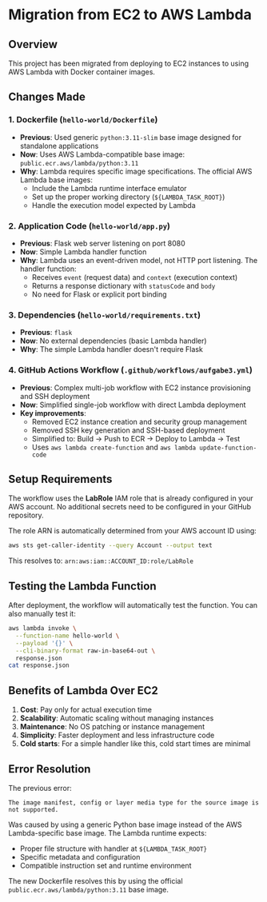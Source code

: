 # Migration from EC2 to AWS Lambda

## Overview
This project has been migrated from deploying to EC2 instances to using AWS Lambda with Docker container images.

## Changes Made

### 1. **Dockerfile** (`hello-world/Dockerfile`)
- **Previous**: Used generic `python:3.11-slim` base image designed for standalone applications
- **Now**: Uses AWS Lambda-compatible base image: `public.ecr.aws/lambda/python:3.11`
- **Why**: Lambda requires specific image specifications. The official AWS Lambda base images:
  - Include the Lambda runtime interface emulator
  - Set up the proper working directory (`${LAMBDA_TASK_ROOT}`)
  - Handle the execution model expected by Lambda

### 2. **Application Code** (`hello-world/app.py`)
- **Previous**: Flask web server listening on port 8080
- **Now**: Simple Lambda handler function
- **Why**: Lambda uses an event-driven model, not HTTP port listening. The handler function:
  - Receives `event` (request data) and `context` (execution context)
  - Returns a response dictionary with `statusCode` and `body`
  - No need for Flask or explicit port binding

### 3. **Dependencies** (`hello-world/requirements.txt`)
- **Previous**: `flask`
- **Now**: No external dependencies (basic Lambda handler)
- **Why**: The simple Lambda handler doesn't require Flask

### 4. **GitHub Actions Workflow** (`.github/workflows/aufgabe3.yml`)
- **Previous**: Complex multi-job workflow with EC2 instance provisioning and SSH deployment
- **Now**: Simplified single-job workflow with direct Lambda deployment
- **Key improvements**:
  - Removed EC2 instance creation and security group management
  - Removed SSH key generation and SSH-based deployment
  - Simplified to: Build → Push to ECR → Deploy to Lambda → Test
  - Uses `aws lambda create-function` and `aws lambda update-function-code`

## Setup Requirements

The workflow uses the **LabRole** IAM role that is already configured in your AWS account. No additional secrets need to be configured in your GitHub repository.

The role ARN is automatically determined from your AWS account ID using:
```bash
aws sts get-caller-identity --query Account --output text
```

This resolves to: `arn:aws:iam::ACCOUNT_ID:role/LabRole`

## Testing the Lambda Function

After deployment, the workflow will automatically test the function. You can also manually test it:

```bash
aws lambda invoke \
  --function-name hello-world \
  --payload '{}' \
  --cli-binary-format raw-in-base64-out \
  response.json
cat response.json
```

## Benefits of Lambda Over EC2

1. **Cost**: Pay only for actual execution time
2. **Scalability**: Automatic scaling without managing instances
3. **Maintenance**: No OS patching or instance management
4. **Simplicity**: Faster deployment and less infrastructure code
5. **Cold starts**: For a simple handler like this, cold start times are minimal

## Error Resolution

The previous error:
```
The image manifest, config or layer media type for the source image is not supported.
```

Was caused by using a generic Python base image instead of the AWS Lambda-specific base image. The Lambda runtime expects:
- Proper file structure with handler at `${LAMBDA_TASK_ROOT}`
- Specific metadata and configuration
- Compatible instruction set and runtime environment

The new Dockerfile resolves this by using the official `public.ecr.aws/lambda/python:3.11` base image.
